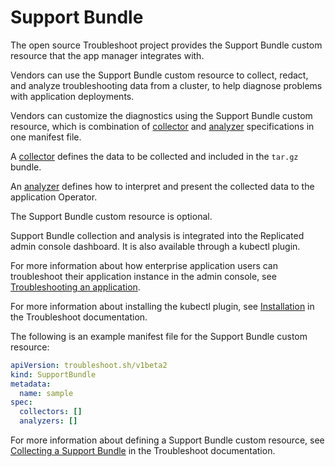 # Support Bundle

The open source Troubleshoot project provides the Support Bundle custom resource that the app manager integrates with.

Vendors can use the Support Bundle custom resource to collect, redact, and analyze troubleshooting data from a cluster, to help diagnose problems with application deployments.

Vendors can customize the diagnostics using the Support Bundle custom resource, which is combination of [collector](https://troubleshoot.sh/docs/collect/collectors/) and [analyzer](https://troubleshoot.sh/docs/analyze/) specifications in one manifest file.

A [collector](https://troubleshoot.sh/docs/collect/collectors/) defines the data to be collected and included in the `tar.gz` bundle.

An [analyzer](https://troubleshoot.sh/docs/analyze/) defines how to interpret and present the collected data to the application Operator.

The Support Bundle custom resource is optional.

Support Bundle collection and analysis is integrated into the Replicated admin console dashboard. It is also available through a kubectl plugin.

For more information about how enterprise application users can troubleshoot their application instance in the admin console, see [Troubleshooting an application](../enterprise/troubleshooting-an-app).

For more information about installing the kubectl plugin, see [Installation](https://troubleshoot.sh/docs/#installation) in the Troubleshoot documentation.

The following is an example manifest file for the Support Bundle custom resource:

```yaml
apiVersion: troubleshoot.sh/v1beta2
kind: SupportBundle
metadata:
  name: sample
spec:
  collectors: []
  analyzers: []
```

For more information about defining a Support Bundle custom resource, see [Collecting a Support Bundle](https://troubleshoot.sh/docs/support-bundle/collecting/) in the Troubleshoot documentation.
